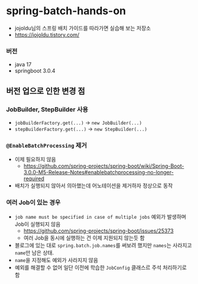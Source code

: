 # spring-batch-hands-on
- jojoldu님의 스프링 배치 가이드를 따라가면 실습해 보는 저장소
- https://jojoldu.tistory.com/

### 버전
- java 17
- springboot 3.0.4

## 버전 업으로 인한 변경 점

### JobBuilder, StepBuilder 사용
- `jobBuilderFactory.get(...)` -> `new JobBuilder(...)`
- `stepBuilderFactory.get(...)` -> `new StepBuilder(...)`

### `@EnableBatchProcessing` 제거
- 이제 필요하지 않음
  - https://github.com/spring-projects/spring-boot/wiki/Spring-Boot-3.0.0-M5-Release-Notes#enablebatchprocessing-no-longer-required
- 배치가 실행되지 않아서 의아했는데 어노테이션을 제거하자 정상으로 동작

### 여러 Job이 있는 경우
- `job name must be specified in case of multiple jobs` 예외가 발생하며 Job이 실행되지 않음
  - https://github.com/spring-projects/spring-boot/issues/25373
  - 여러 Job을 동시에 실행하는 건 이제 지원되지 않는듯 함
- 블로그에 있는 대로 `spring.batch.job.names`를 써보려 했지만 `names`는 사라지고 `name`만 남은 상태.
- `name`을 지정해도 예외가 사라지지 않음
- 예외를 해결할 수 없어 일단 이전에 학습한 `JobConfig` 클래스르 주석 처리하기로 함
